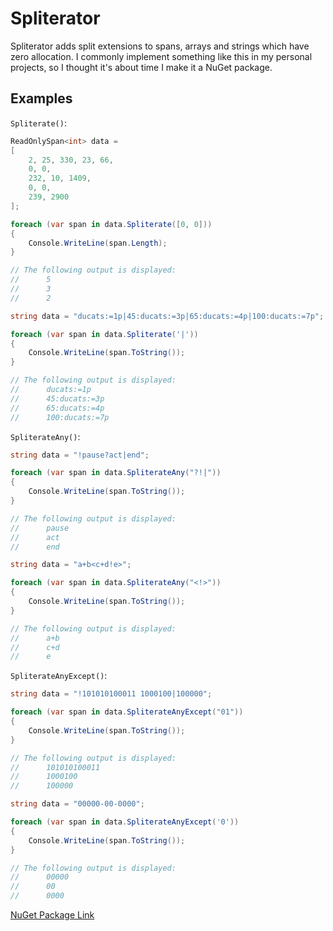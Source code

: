 # Spliterator

Spliterator adds split extensions to spans, arrays and strings which have zero allocation. I commonly implement something like this in my personal projects, so I thought it's about time I make it a NuGet package.

## Examples

`Spliterate()`:
```csharp
ReadOnlySpan<int> data =
[
    2, 25, 330, 23, 66,
    0, 0,
    232, 10, 1409,
    0, 0,
    239, 2900
];

foreach (var span in data.Spliterate([0, 0]))
{
    Console.WriteLine(span.Length);
}

// The following output is displayed:
//      5
//      3
//      2
```

```csharp
string data = "ducats:=1p|45:ducats:=3p|65:ducats:=4p|100:ducats:=7p";

foreach (var span in data.Spliterate('|'))
{
    Console.WriteLine(span.ToString());
}

// The following output is displayed:
//      ducats:=1p
//      45:ducats:=3p
//      65:ducats:=4p
//      100:ducats:=7p
```

`SpliterateAny()`:
```csharp
string data = "!pause?act|end";

foreach (var span in data.SpliterateAny("?!|"))
{
    Console.WriteLine(span.ToString());
}

// The following output is displayed:
//      pause
//      act
//      end
```

```csharp
string data = "a+b<c+d!e>";

foreach (var span in data.SpliterateAny("<!>"))
{
    Console.WriteLine(span.ToString());
}

// The following output is displayed:
//      a+b
//      c+d
//      e
```

`SpliterateAnyExcept()`:
```csharp
string data = "!101010100011 1000100|100000";

foreach (var span in data.SpliterateAnyExcept("01"))
{
    Console.WriteLine(span.ToString());
}

// The following output is displayed:
//      101010100011
//      1000100
//      100000
```

```csharp
string data = "00000-00-0000";

foreach (var span in data.SpliterateAnyExcept('0'))
{
    Console.WriteLine(span.ToString());
}

// The following output is displayed:
//      00000
//      00
//      0000
```

[NuGet Package Link](https://www.nuget.org/packages/Spliterator)